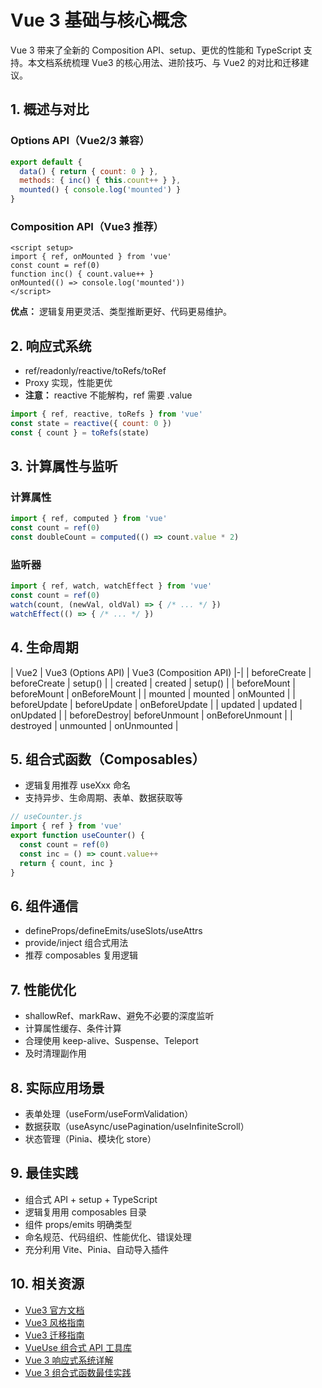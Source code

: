 # Vue 3 基础与核心概念

Vue 3 带来了全新的 Composition API、setup、更优的性能和 TypeScript 支持。本文档系统梳理 Vue3 的核心用法、进阶技巧、与 Vue2 的对比和迁移建议。


## 1. 概述与对比

### Options API（Vue2/3 兼容）
```js
export default {
  data() { return { count: 0 } },
  methods: { inc() { this.count++ } },
  mounted() { console.log('mounted') }
}
```

### Composition API（Vue3 推荐）
```vue
<script setup>
import { ref, onMounted } from 'vue'
const count = ref(0)
function inc() { count.value++ }
onMounted(() => console.log('mounted'))
</script>
```

**优点：** 逻辑复用更灵活、类型推断更好、代码更易维护。

## 2. 响应式系统

- ref/readonly/reactive/toRefs/toRef
- Proxy 实现，性能更优
- **注意：** reactive 不能解构，ref 需要 .value

```js
import { ref, reactive, toRefs } from 'vue'
const state = reactive({ count: 0 })
const { count } = toRefs(state)
```

## 3. 计算属性与监听

### 计算属性
```js
import { ref, computed } from 'vue'
const count = ref(0)
const doubleCount = computed(() => count.value * 2)
```

### 监听器
```js
import { ref, watch, watchEffect } from 'vue'
const count = ref(0)
watch(count, (newVal, oldVal) => { /* ... */ })
watchEffect(() => { /* ... */ })
```

## 4. 生命周期

| Vue2         | Vue3 (Options API) | Vue3 (Composition API) |-|
| beforeCreate | beforeCreate      | setup()                |
| created      | created           | setup()                |
| beforeMount  | beforeMount       | onBeforeMount          |
| mounted      | mounted           | onMounted              |
| beforeUpdate | beforeUpdate      | onBeforeUpdate         |
| updated      | updated           | onUpdated              |
| beforeDestroy| beforeUnmount     | onBeforeUnmount        |
| destroyed    | unmounted         | onUnmounted            |

## 5. 组合式函数（Composables）

- 逻辑复用推荐 useXxx 命名
- 支持异步、生命周期、表单、数据获取等

```js
// useCounter.js
import { ref } from 'vue'
export function useCounter() {
  const count = ref(0)
  const inc = () => count.value++
  return { count, inc }
}
```

## 6. 组件通信

- defineProps/defineEmits/useSlots/useAttrs
- provide/inject 组合式用法
- 推荐 composables 复用逻辑

## 7. 性能优化

- shallowRef、markRaw、避免不必要的深度监听
- 计算属性缓存、条件计算
- 合理使用 keep-alive、Suspense、Teleport
- 及时清理副作用

## 8. 实际应用场景

- 表单处理（useForm/useFormValidation）
- 数据获取（useAsync/usePagination/useInfiniteScroll）
- 状态管理（Pinia、模块化 store）

## 9. 最佳实践

- 组合式 API + setup + TypeScript
- 逻辑复用用 composables 目录
- 组件 props/emits 明确类型
- 命名规范、代码组织、性能优化、错误处理
- 充分利用 Vite、Pinia、自动导入插件

## 10. 相关资源

- [Vue3 官方文档](https://cn.vuejs.org/)
- [Vue3 风格指南](https://cn.vuejs.org/style-guide/)
- [Vue3 迁移指南](https://v3-migration.vuejs.org/zh/)
- [VueUse 组合式 API 工具库](https://vueuse.org/zh/)
- [Vue 3 响应式系统详解](https://v3.vuejs.org/guide/reactivity.html)
- [Vue 3 组合式函数最佳实践](https://v3.vuejs.org/guide/composition-api-introduction.html)
